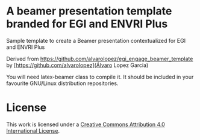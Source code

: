 # A beamer presentation template branded for EGI and ENVRI Plus

Sample template to create a Beamer presentation contextualized for EGI and ENVRI Plus

Derived from https://github.com/alvarolopez/egi_engage_beamer_template by
[https://github.com/alvarolopez](Álvaro Lopez Garcia)

You will need latex-beamer class to compile it. It should be included
in your favourite GNU/Linux distribution repositories.

# License

This work is licensed under a [Creative Commons Attribution 4.0 International License](https://creativecommons.org/licenses/by/4.0/).
